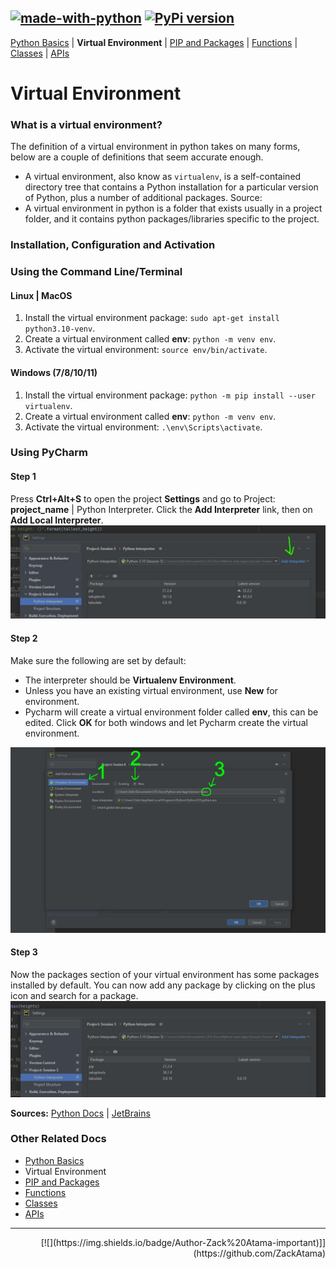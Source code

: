 ## [![made-with-python](https://img.shields.io/badge/Made%20with-Python-1f425f.svg)](https://www.python.org/) [![PyPi version](https://badgen.net/pypi/v/pip/)](https://pypi.com/project/pip)

[Python Basics](https://github.com/ZackAtama/python_basics) | **Virtual Environment** | [PIP and Packages](https://github.com/ZackAtama/python_basics/tree/dev/pip) | [Functions](https://github.com/ZackAtama/python_basics/tree/dev/functions) | [Classes](https://github.com/ZackAtama/python_basics/tree/dev/classes) |  [APIs](https://github.com/ZackAtama/python_basics/tree/dev/apis)

# Virtual Environment
### What is a virtual environment?
The definition of a virtual environment in python takes on many forms, below are a couple of definitions that seem accurate enough.
- A virtual environment, also know as <code>virtualenv</code>, is a self-contained directory tree that contains a Python installation for a particular version of Python, plus a number of additional packages. Source: 
- A virtual environment in python is a folder that exists usually in a project folder, and it contains python packages/libraries specific to the project.

### Installation, Configuration and Activation
### Using the Command Line/Terminal
#### Linux | MacOS
1. Install the virtual environment package: `sudo apt-get install python3.10-venv`.
2. Create a virtual environment called **env**: `python -m venv env`.
3. Activate the virtual environment: `source env/bin/activate`.

#### Windows (7/8/10/11)
1. Install the virtual environment package: `python -m pip install --user virtualenv`.
2. Create a virtual environment called **env**: `python -m venv env`.
3. Activate the virtual environment: `.\env\Scripts\activate`.

### Using PyCharm
#### Step 1
Press **Ctrl+Alt+S** to open the project **Settings** and go to Project: **project_name** | Python Interpreter. Click the **Add Interpreter** link, then on **Add Local Interpreter**.
![](https://github.com/ZackAtama/python_basics/blob/dev/assets/screenshots/img_0.jpg)

#### Step 2
Make sure the following are set by default:
 - The interpreter should be **Virtualenv Environment**.
 - Unless you have an existing virtual environment, use **New** for environment.
 - Pycharm will create a virtual environment folder called **env**, this can be edited. Click **OK** for both windows and let Pycharm create the virtual environment.
 
 ![](https://github.com/ZackAtama/python_basics/blob/dev/assets/screenshots/img_1.jpg)

#### Step 3
Now the packages section of your virtual environment has some packages installed by default. You can now add any package by clicking on the plus icon and search for a package.
![](https://github.com/ZackAtama/python_basics/blob/dev/assets/screenshots/img_2.jpg)

**Sources:** [Python Docs](https://docs.python.org/3/tutorial/venv.html#creating-virtual-environments) | [JetBrains](https://www.jetbrains.com/help/pycharm/creating-virtual-environment.html#python_create_virtual_env)

### Other Related Docs
- [Python Basics](https://github.com/ZackAtama/python_basics/tree/dev/python_basics)
- Virtual Environment
- [PIP and Packages](https://github.com/ZackAtama/python_basics/tree/dev/pip)
- [Functions](https://github.com/ZackAtama/python_basics/tree/dev/functions)
- [Classes](https://github.com/ZackAtama/python_basics/tree/dev/classes)
- [APIs](https://github.com/ZackAtama/python_basics/tree/dev/apis)

---
<p align="right">[![](https://img.shields.io/badge/Author-Zack%20Atama-important)]](https://github.com/ZackAtama)</p>
